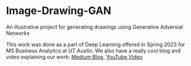 # Image-Drawing-GAN
An illustrative project for generating drawings using Generative Adversial Networks

This work was done as a part of Deep Learning offered in Spring 2023 for MS Business Analytics at UT Austin. We also have a really cool blog and video explaining our work: [Medium Blog](https://medium.com/@chyavan.m.c/teaching-a-gan-to-draw-bats-f97520ac3e86), [YouTube Video](https://youtu.be/3xMbBkhyIO4)
